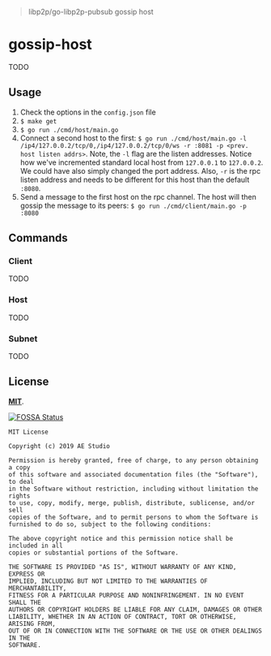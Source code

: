 > libp2p/go-libp2p-pubsub gossip host

# gossip-host

TODO


## Usage

1. Check the options in the `config.json` file
2. `$ make get`
3. `$ go run ./cmd/host/main.go`
4. Connect a second host to the first: `$ go run ./cmd/host/main.go -l /ip4/127.0.0.2/tcp/0,/ip4/127.0.0.2/tcp/0/ws -r :8081 -p <prev. host listen addrs>`. Note, the `-l` flag are the listen addresses. Notice how we've incremented standard local host from `127.0.0.1` to `127.0.0.2`. We could have also simply changed the port address. Also, `-r` is the rpc listen address and needs to be different for this host than the default `:8080`.
5. Send a message to the first host on the rpc channel. The host will then gossip the message to its peers: `$ go run ./cmd/client/main.go -p :8080`


## Commands

### Client

TODO

### Host

TODO

### Subnet

TODO


## License

[**MIT**](LICENSE).

[![FOSSA Status](https://app.fossa.com/api/projects/git%2Bgithub.com%2Fagencyenterprise%2Fgossip-host.svg?type=large)](https://app.fossa.com/projects/git%2Bgithub.com%2Fagencyenterprise%2Fgossip-host?ref=badge_large)

```
MIT License

Copyright (c) 2019 AE Studio

Permission is hereby granted, free of charge, to any person obtaining a copy
of this software and associated documentation files (the "Software"), to deal
in the Software without restriction, including without limitation the rights
to use, copy, modify, merge, publish, distribute, sublicense, and/or sell
copies of the Software, and to permit persons to whom the Software is
furnished to do so, subject to the following conditions:

The above copyright notice and this permission notice shall be included in all
copies or substantial portions of the Software.

THE SOFTWARE IS PROVIDED "AS IS", WITHOUT WARRANTY OF ANY KIND, EXPRESS OR
IMPLIED, INCLUDING BUT NOT LIMITED TO THE WARRANTIES OF MERCHANTABILITY,
FITNESS FOR A PARTICULAR PURPOSE AND NONINFRINGEMENT. IN NO EVENT SHALL THE
AUTHORS OR COPYRIGHT HOLDERS BE LIABLE FOR ANY CLAIM, DAMAGES OR OTHER
LIABILITY, WHETHER IN AN ACTION OF CONTRACT, TORT OR OTHERWISE, ARISING FROM,
OUT OF OR IN CONNECTION WITH THE SOFTWARE OR THE USE OR OTHER DEALINGS IN THE
SOFTWARE.
```
